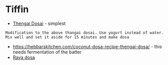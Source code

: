 # Tiffin
- [Thengai Dosai](http://htmlpreview.github.io/?https://github.com/paramraghavan/cookbook/blob/master/tiffin/thengai-dosai.html) - simplest
```
Modification to the above thangai dosai. Use yogurt instead of water.
Mix well and set it aside for 15 minutes and make dosa
```
  
- https://hebbarskitchen.com/coconut-dosa-recipe-thengai-dosa/ - this needs fermentation of the batter
- [Rava dosa](https://www.youtube.com/watch?v=80a6dSq0aOA)
